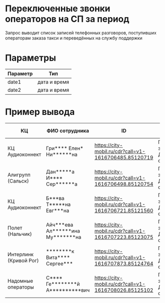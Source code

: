 # Переключенные звонки операторов на СП за период
Запрос выводит список записей телефонных разговоров, поступивших операторам заказа такси и переведённых на службу поддержки
# Параметры
|Параметр|Тип|
|--|--|
|date1|дата и время|
|date2|дата и время|
# Пример вывода
|КЦ|ФИО сотрудника|ID|Причина звонка|
|--|--|--|--|
|КЦ Аудиоконнект|Гри\*\*\*\* Елен\* Ни\*\*\*\*\*\*на|https://city-mobil.ru/cdr?call=v1-1616706485.85120719|Перевод звонка: Добавочный city_managers|
|Алигрупп (Сальск)|Дан\*\*\*\*\*а И\*\*\*\* Сер\*\*\*\*\*\*а|https://city-mobil.ru/cdr?call=v1-1616706498.85120754|Перевод звонка: Добавочный city_managers|
|КЦ Аудиоконнект|Б\*\*\*ва Т\*\*\*\*\*на Евг\*\*\*на|https://city-mobil.ru/cdr?call=v1-1616706721.85121560|Перевод звонка: Добавочный city_managers|
|Полет (Нальчик)|Айч\*\*\*ева Ал\*\*\*\*\*\*ина Му\*\*\*\*\*\*\*на|https://city-mobil.ru/cdr?call=v1-1616707223.85123075|Перевод звонка: Добавочный city_managers|
|Интерлинк (Кривой Рог)|\*\*\*\*\*\*\*\*к Вита\*\*\*\* Сергее\*\*\*|https://city-mobil.ru/cdr?call=v1-1616707873.85124764|Перевод звонка: Добавочный city_managers|
|Надомные операторы|С\*\*\*\* Ге\*\*\*\*\*\*\*\*й А\*\*\*\*\*\*\*\*\*\*вич|https://city-mobil.ru/cdr?call=v1-1616708026.85125102|Перевод звонка: Добавочный city_managers|
